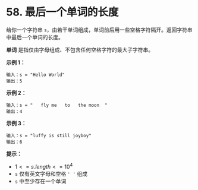 # 58. 最后一个单词的长度

给你一个字符串 `s`，由若干单词组成，单词前后用一些空格字符隔开。返回字符串中最后一个单词的长度。

**单词** 是指仅由字母组成、不包含任何空格字符的最大子字符串。

**示例 1：**

```()
输入：s = "Hello World"
输出：5
```

**示例 2：**

```()
输入：s = "   fly me   to   the moon  "
输出：4
```

**示例 3：**

```()
输入：s = "luffy is still joyboy"
输出：6
```

**提示：**

- $1 <= s.length <= 10^4$
- `s` 仅有英文字母和空格 `' '` 组成
- `s` 中至少存在一个单词



